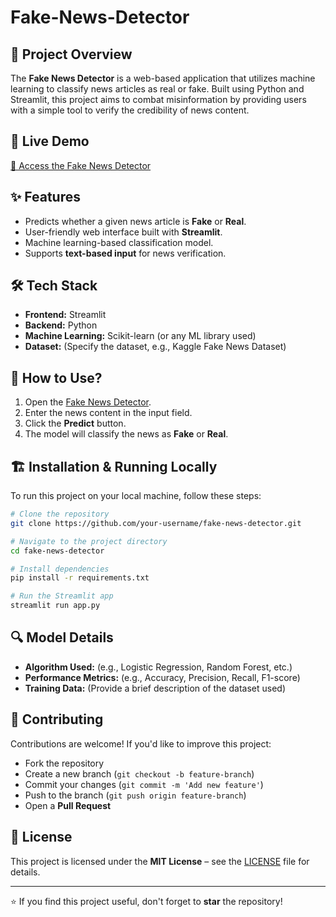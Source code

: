 # Fake-News-Detector

## 📌 Project Overview
The **Fake News Detector** is a web-based application that utilizes machine learning to classify news articles as real or fake. Built using Python and Streamlit, this project aims to combat misinformation by providing users with a simple tool to verify the credibility of news content.

## 🚀 Live Demo
[🔗 Access the Fake News Detector](https://fake-news-detector-a.streamlit.app/)

## ✨ Features
- Predicts whether a given news article is **Fake** or **Real**.
- User-friendly web interface built with **Streamlit**.
- Machine learning-based classification model.
- Supports **text-based input** for news verification.

## 🛠 Tech Stack
- **Frontend:** Streamlit
- **Backend:** Python
- **Machine Learning:** Scikit-learn (or any ML library used)
- **Dataset:** (Specify the dataset, e.g., Kaggle Fake News Dataset)

## 📖 How to Use?
1. Open the [Fake News Detector](https://fake-news-detector-a.streamlit.app/).
2. Enter the news content in the input field.
3. Click the **Predict** button.
4. The model will classify the news as **Fake** or **Real**.

## 🏗 Installation & Running Locally
To run this project on your local machine, follow these steps:

```bash
# Clone the repository
git clone https://github.com/your-username/fake-news-detector.git

# Navigate to the project directory
cd fake-news-detector

# Install dependencies
pip install -r requirements.txt

# Run the Streamlit app
streamlit run app.py
```

## 🔍 Model Details
- **Algorithm Used:** (e.g., Logistic Regression, Random Forest, etc.)
- **Performance Metrics:** (e.g., Accuracy, Precision, Recall, F1-score)
- **Training Data:** (Provide a brief description of the dataset used)

## 🤝 Contributing
Contributions are welcome! If you'd like to improve this project:
- Fork the repository
- Create a new branch (`git checkout -b feature-branch`)
- Commit your changes (`git commit -m 'Add new feature'`)
- Push to the branch (`git push origin feature-branch`)
- Open a **Pull Request**

## 📜 License
This project is licensed under the **MIT License** – see the [LICENSE](LICENSE) file for details.

---

⭐ If you find this project useful, don't forget to **star** the repository!

